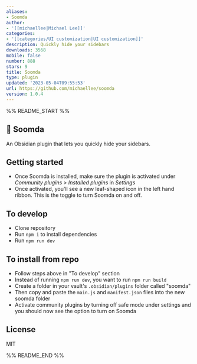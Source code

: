 ```yaml
---
aliases:
- Soomda
author:
- '[[michaellee|Michael Lee]]'
categories:
- '[[categories/UI customization|UI customization]]'
description: Quickly hide your sidebars
downloads: 3568
mobile: false
number: 888
stars: 9
title: Soomda
type: plugin
updated: '2023-05-04T09:55:53'
url: https://github.com/michaellee/soomda
version: 1.0.4
---
```


%% README_START %%

## 🙈 Soomda

An Obsidian plugin that lets you quickly hide your sidebars.

## Getting started
- Once Soomda is installed, make sure the plugin is activated under *Community plugins > Installed plugins* in *Settings*
- Once activated, you'll see a new leaf-shaped icon in the left hand ribbon. This is the toggle to turn Soomda on and off.

## To develop

- Clone repository
- Run `npm i` to install dependencies
- Run `npm run dev`

## To install from repo

- Follow steps above in "To develop" section
- Instead of running `npm run dev`, you want to run `npm run build`
- Create a folder in your vault's `.obsidian/plugins` folder called "soomda"
- Then copy and paste the `main.js` and `manifest.json` files into the new soomda folder
- Activate community plugins by turning off safe mode under settings and you should now see the option to turn on Soomda

## License

MIT


%% README_END %%